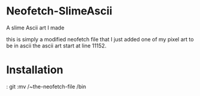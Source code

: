 # Neofetch-SlimeAscii
A slime Ascii art I made 


this is  simply a modified neofetch file that I just added one of  my pixel art to be in ascii 
the ascii art start at line 11152.


# Installation 
: git
:mv /~the-neofetch-file /bin


